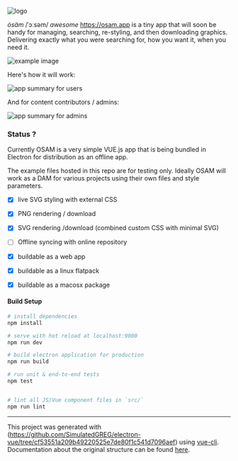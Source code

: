 ![logo](https://raw.githubusercontent.com/andyfitz/osam/gh-pages/img/graphic.png)

 *ȯsäm*  /ˈɔːsəm/ *awesome*  https://osam.app is a tiny app that will soon be handy for managing, searching, re-styling, and then downloading graphics. Delivering exactly what you were searching for, how you want it, when you need it.
 
 
  ![example image](https://raw.githubusercontent.com/andyfitz/osam/gh-pages/img/manipulation.gif)


 Here's how it will work:
 
 ![app summary for users](https://raw.githubusercontent.com/andyfitz/osam/gh-pages/img/user.png)


And for content contributors / admins:

![app summary for admins](https://raw.githubusercontent.com/andyfitz/osam/gh-pages/img/admin.png)




### Status ?

Currently OSAM is a very simple VUE.js app that is being bundled in Electron for distribution as an offline app.

The example files hosted in this repo are for testing only.  Ideally OSAM will work as a DAM for various projects using their own files and style parameters.


- [x] live SVG styling with external CSS 
- [X] PNG rendering / download
- [x] SVG rendering /download (combined custom CSS with minimal SVG) 
- [ ] Offline syncing with online repository


- [x] buildable as a web app
- [x] buildable as a linux flatpack
- [x] buildable as a macosx package



#### Build Setup

``` bash
# install dependencies
npm install

# serve with hot reload at localhost:9080
npm run dev

# build electron application for production
npm run build

# run unit & end-to-end tests
npm test


# lint all JS/Vue component files in `src/`
npm run lint

```


---

This project was generated with (https://github.com/SimulatedGREG/electron-vue/tree/cf53551a209b49220525e7de80f1c541d7096aef) using [vue-cli](https://github.com/vuejs/vue-cli). Documentation about the original structure can be found [here](https://simulatedgreg.gitbooks.io/electron-vue/content/index.html).
